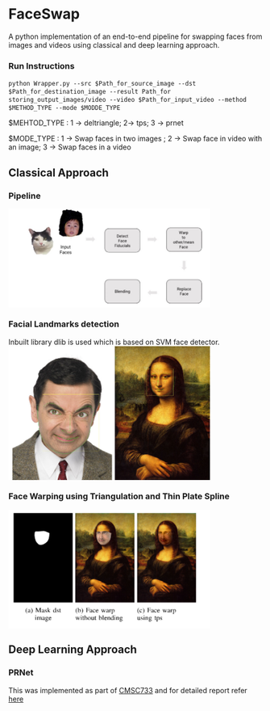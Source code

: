 # FaceSwap

A python implementation of an end-to-end pipeline for swapping faces from images and videos using classical and deep learning approach.

### Run Instructions 
```
python Wrapper.py --src $Path_for_source_image --dst $Path_for_destination_image --result Path_for storing_output_images/video --video $Path_for_input_video --method $METHOD_TYPE --mode $MODDE_TYPE
```
$MEHTOD_TYPE : 1 -> deltriangle; 2-> tps; 3 -> prnet

$MODE_TYPE : 1 -> Swap faces in two images ; 2 -> Swap face in video with an image; 3 -> Swap faces in a video

## Classical Approach

### Pipeline
<img src="git_images/pipl.png"  align="center" alt="Undistorted" width="400"/>

### Facial Landmarks detection
 Inbuilt library dlib is used which is based on SVM face detector.
 <img src="git_images/detect.png"  align="center" alt="Undistorted" width="400"/>
 
 ### Face Warping using Triangulation and Thin Plate Spline
  <img src="git_images/tps.png"  align="center" alt="Undistorted" width="400"/>
  
  
## Deep Learning Approach
  ### PRNet
  
  
  
  
This was implemented as part of [CMSC733](https://cmsc733.github.io/2022/proj/p2/) and for detailed report refer [here](Report.pdf)
  
 
 
